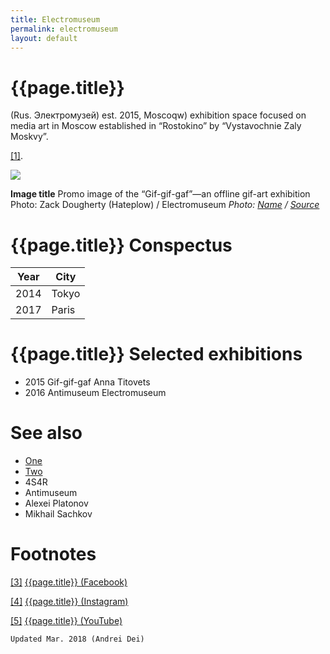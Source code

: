 ```yaml
---
title: Electromuseum
permalink: electromuseum
layout: default
---
```


# {{page.title}}

(Rus. Электромузей) est. 2015, Moscoqw) exhibition space focused on media art in Moscow established in “Rostokino” by “Vystavochnie Zaly Moskvy”.

<span id="a1">[\[1\]](#f1)</span>.

![](/encyclopedia/images/image-name.jpg)

**Image title**
Promo image of the “Gif-gif-gaf”—an offline gif-art exhibition
Photo: Zack Dougherty (Hateplow) / Electromuseum
*Photo: [Name](index) / [Source](index)*

# {{page.title}} Conspectus

|Year|City|
|-|-|
|2014|Tokyo|
|2017|Paris|

# {{page.title}} Selected exhibitions

 + 2015  Gif-gif-gaf  Anna Titovets
 + 2016  Antimuseum  Electromuseum

# See also

+ [One](index)
+ [Two](index)
+ 4S4R
+ Antimuseum
+ Alexei Platonov
+ Mikhail Sachkov 

# Footnotes

[[3]](#a3) <span id="f3"></span> [{{page.title}} (Facebook)](index)

[[4]](#a4) <span id="f4"></span> [{{page.title}} (Instagram)](index)

[[5]](#a5) <span id="f5"></span> [{{page.title}} (YouTube)](index)

`Updated Mar. 2018 (Andrei Dei)`
